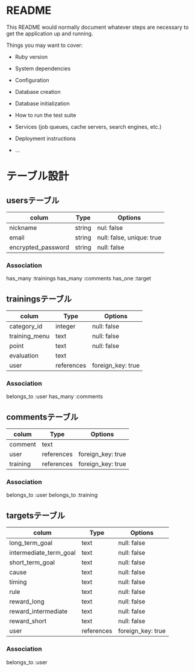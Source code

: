 # README

This README would normally document whatever steps are necessary to get the
application up and running.

Things you may want to cover:

* Ruby version

* System dependencies

* Configuration

* Database creation

* Database initialization

* How to run the test suite

* Services (job queues, cache servers, search engines, etc.)

* Deployment instructions

* ...


# テーブル設計

## usersテーブル

|colum               | Type    | Options                   |
| -------------------|-------- |-------------------------- |
| nickname           | string  | nul: false                |
| email              | string  | null: false, unique: true |
| encrypted_password | string  | null: false               |


### Association
has_many :trainings
has_many :comments
has_one :target

## trainingsテーブル

|colum                 | Type       | Options           |
| ---------------------|----------- |------------------ |
| category_id          | integer    | null: false       |
| training_menu        | text       | null: false       |
| point                | text       | null: false       |
| evaluation           | text       |                   |
| user                 | references | foreign_key: true |
 
### Association
belongs_to :user
has_many :comments

 ## commentsテーブル
|colum      | Type       | Options           |
| ----------|----------- |------------------ |
| comment   | text       |                   |
| user      | references | foreign_key: true |
| training  | references | foreign_key: true |

### Association
belongs_to :user
belongs_to :training

## targetsテーブル
|colum                   | Type       | Options           |
| -----------------------| -----------|-------------------|
| long_term_goal         | text       | null: false       |
| intermediate_term_goal | text       | null: false       |
| short_term_goal        | text       | null: false       |
| cause                  | text       | null: false       |
| timing                 | text       | null: false       |
| rule                   | text       | null: false       |
| reward_long            | text       | null: false       |
| reward_intermediate    | text       | null: false       |
| reward_short           | text       | null: false       |
| user                   | references | foreign_key: true |

### Association
belongs_to :user